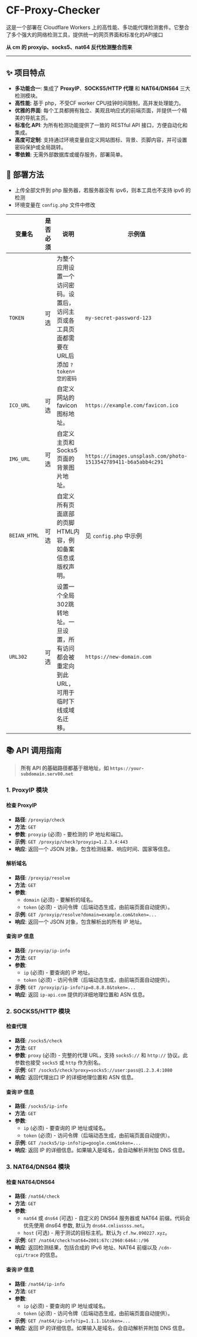 # CF-Proxy-Checker
这是一个部署在 Cloudflare Workers 上的高性能、多功能代理检测套件。它整合了多个强大的网络检测工具，提供统一的网页界面和标准化的API接口

**从 cm 的 proxyip、socks5、nat64 反代检测整合而来**

----

## ✨ 项目特点

- **多功能合一**: 集成了 **ProxyIP**、**SOCKS5/HTTP 代理** 和 **NAT64/DNS64** 三大检测模块。
- **高性能**: 基于 php，不受CF worker CPU挂钟时间限制，高并发处理能力。
- **优雅的界面**: 每个工具都拥有独立、美观且响应式的前端页面，并提供一个精美的导航主页。
- **标准化 API**: 为所有检测功能提供了一致的 RESTful API 接口，方便自动化和集成。
- **高度可定制**: 支持通过环境变量自定义网站图标、背景、页脚内容，并可设置密码保护或全局跳转。
- **零依赖**: 无需外部数据库或缓存服务，部署简单。
    
## 🚀 部署方法

- 上传全部文件到 php 服务器，若服务器没有 ipv6，则本工具也不支持 ipv6 的检测
- 环境变量在 `config.php` 文件中修改

| **变量名**    | **是否必须** | **说明**                                          | **示例值**                                                                |
| ------------ | ----------- | ------------------------------------------------- | ------------------------------------------------------------------------- |
| `TOKEN`      | 可选       | 为整个应用设置一个访问密码。设置后，访问主页或各工具页面都需要在URL后添加 `?token=您的密码` | `my-secret-password-123`                 |
| `ICO_URL`    | 可选       | 自定义网站的 favicon 图标地址。                       | `https://example.com/favicon.ico`                               |
| `IMG_URL`    | 可选       | 自定义主页和Socks5页面的背景图片地址。                 | `https://images.unsplash.com/photo-1513542789411-b6a5abb4c291` |
| `BEIAN_HTML` | 可选       | 自定义所有页面底部的页脚HTML内容，例如备案信息或版权声明。 | 见 `config.php` 中示例 |
| `URL302`     | 可选       | 设置一个全局302跳转地址。一旦设置，所有访问都会被重定向到此URL，可用于临时下线或域名迁移。     | `https://new-domain.com`              |

## 📚 API 调用指南

> **所有 API 的基础路径都基于根地址，如 `https://your-subdomain.serv00.net`**

### 1. ProxyIP 模块

#### 检查 ProxyIP

- **路径**: `/proxyip/check`
- **方法**: `GET`
- **参数**: `proxyip` (必须) - 要检测的 IP 地址和端口。
- **示例**: `GET /proxyip/check?proxyip=1.2.3.4:443`
- **响应**: 返回一个 JSON 对象，包含检测结果、响应时间、国家等信息。
    
#### 解析域名
- **路径**: `/proxyip/resolve`
- **方法**: `GET`
- **参数**:
    - `domain` (必须) - 要解析的域名。  
    - `token` (必须) - 访问令牌（后端动态生成，由前端页面自动提供）。 
- **示例**: `GET /proxyip/resolve?domain=example.com&token=...`
- **响应**: 返回一个 JSON 对象，包含解析出的所有 IP 地址。
    
#### 查询 IP 信息

- **路径**: `/proxyip/ip-info`
- **方法**: `GET`
- **参数**:
    - `ip` (必须) - 要查询的 IP 地址。
    - `token` (必须) - 访问令牌（后端动态生成，由前端页面自动提供）。     
- **示例**: `GET /proxyip/ip-info?ip=8.8.8.8&token=...` 
- **响应**: 返回 `ip-api.com` 提供的详细地理位置和 ASN 信息。
    
### 2. SOCKS5/HTTP 模块

#### 检查代理
- **路径**: `/socks5/check`
- **方法**: `GET`
- **参数**: `proxy` (必须) - 完整的代理 URL，支持 `socks5://` 和 `http://` 协议。此参数也接受 `socks5` 或 `http` 作为别名。
- **示例**: `GET /socks5/check?proxy=socks5://user:pass@1.2.3.4:1080`
- **响应**: 返回代理出口 IP 的详细地理位置和 ASN 信息。
    
#### 查询 IP 信息
- **路径**: `/socks5/ip-info`
- **方法**: `GET`
- **参数**:
    - `ip` (必须) - 要查询的 IP 地址或域名。
    - `token` (必须) - 访问令牌（后端动态生成，由前端页面自动提供）。
- **示例**: `GET /socks5/ip-info?ip=google.com&token=...`
- **响应**: 返回 IP 的详细信息。如果输入是域名，会自动解析并附加 DNS 信息。
    
### 3. NAT64/DNS64 模块

#### 检查 NAT64/DNS64

- **路径**: `/nat64/check` 
- **方法**: `GET`
- **参数**:
    - `nat64` 或 `dns64` (可选) - 自定义的 DNS64 服务器或 NAT64 前缀。代码会优先使用 dns64 参数, 默认为 `dns64.cmliussss.net`。
    - `host` (可选) - 用于测试的目标主机。默认为 `cf.hw.090227.xyz`。
- **示例**: `GET /nat64/check?nat64=2001:67c:2960:6464::/96`
- **响应**: 返回检测结果，包括合成的 IPv6 地址、NAT64 前缀以及 `/cdn-cgi/trace` 的信息。
    
#### 查询 IP 信息
- **路径**: `/nat64/ip-info`
- **方法**: `GET`
- **参数**:
    - `ip` (必须) - 要查询的 IP 地址或域名。
    - `token` (必须) - 访问令牌（后端动态生成，由前端页面自动提供）。
- **示例**: `GET /nat64/ip-info?ip=1.1.1.1&token=...`
- **响应**: 返回 IP 的详细信息。如果输入是域名，会自动解析并附加 DNS 信息。
